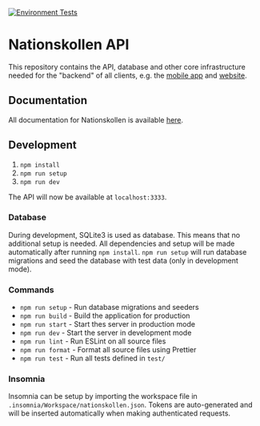 [![Environment Tests](https://github.com/dsp-krabby/server/actions/workflows/CI-Tests.yml/badge.svg?branch=main)](https://github.com/dsp-krabby/server/actions/workflows/CI-Tests.yml)

# Nationskollen API
This repository contains the API, database and other core infrastructure needed
for the "backend" of all clients, e.g. the [mobile app](https://github.com/dsp-krabby/mobile)
and [website](https://github.com/dsp-krabby/web).

## Documentation
All documentation for Nationskollen is available [here](https://github.com/dsp-krabby/docs).

## Development
1. `npm install`
2. `npm run setup`
3. `npm run dev`

The API will now be available at `localhost:3333`.

### Database
During development, SQLite3 is used as database. This means that no additional
setup is needed. All dependencies and setup will be made automatically after
running `npm install`. `npm run setup` will run database migrations and seed the
database with test data (only in development mode).

### Commands
* `npm run setup` - Run database migrations and seeders
* `npm run build` - Build the application for production
* `npm run start` - Start thes server in production mode
* `npm run dev` - Start the server in development mode
* `npm run lint` - Run ESLint on all source files
* `npm run format` - Format all source files using Prettier
* `npm run test` - Run all tests defined in `test/`

### Insomnia
Insomnia can be setup by importing the workspace file in
`.insomnia/Workspace/nationskollen.json`. Tokens are auto-generated and will be
inserted automatically when making authenticated requests.